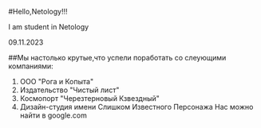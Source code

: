 #Hello,Netology!!!

I am student in Netology

09.11.2023

##Мы настолько крутые,что успели поработать со слеующими компаниями:

1.  ООО "Рога и Копыта"
2.  Издательство "Чистый лист"
3.  Космопорт "Черезтерновый Кзвездный"
4.  Дизайн-студия имени Слишком Известного Персонажа
Нас можно найти в google.com